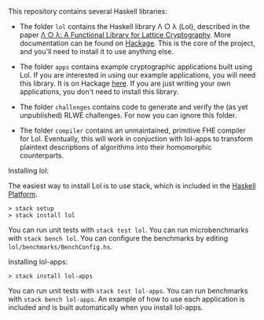 This repository contains several Haskell libraries:

  * The folder `lol` contains the Haskell library Λ ○ λ (Lol), described in the paper [Λ ○ λ: A Functional Library for Lattice Cryptography](https://eprint.iacr.org/2015/1134). More documentation can be found on [Hackage](https://hackage.haskell.org/package/lol). This is the core of the project, and you'll need to install it to use anything else.

  * The folder `apps` contains example cryptographic applications built using Lol. If you are interested in using our example applications, you will need this library. It is on Hackage [here](https://hackage.haskell.org/package/lol-apps). If you are just writing your own applications, you don't need to install this library.

  * The folder `challenges` contains code to generate and verify the (as yet unpublished) RLWE challenges. For now you can ignore this folder.

  * The folder `compiler` contains an unmaintained, primitive FHE compiler for Lol. Eventually, this will work in conjuction with lol-apps to transform plaintext descriptions of algorithms into their homomorphic counterparts.

Installing lol:

The easiest way to install Lol is to use stack, which is included in the [Haskell Platform](https://www.haskell.org/platform/).
```
> stack setup
> stack install lol
```
You can run unit tests with `stack test lol`. You can run microbenchmarks with `stack bench lol`. You can configure the benchmarks by editing `lol/benchmarks/BenchConfig.hs`.

Installing lol-apps:
```
> stack install lol-apps
```
You can run unit tests with `stack test lol-apps`. You can run benchmarks with `stack bench lol-apps`. An example of how to use each application is included and is built automatically when you install lol-apps.